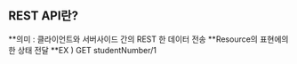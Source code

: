 ## REST API란? 

**의미 : 클라이언트와 서버사이드 간의 REST 한 데이터 전송 
**Resource의 표현에의 한 상태 전달 
**EX ) GET studentNumber/1
 



